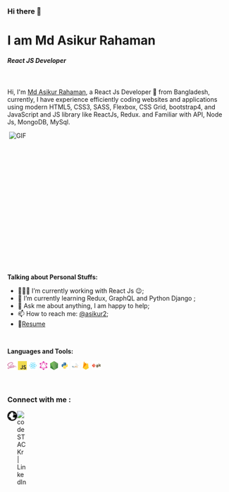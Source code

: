 ### Hi there 👋

# I am Md Asikur Rahaman
##### React JS Developer
<br />

Hi, I'm [Md Asikur Rahaman](https://asikur-portfolio.netlify.app/), a React Js Developer 🚀 from Bangladesh, currently, I have experience efficiently coding websites and applications using modern HTML5, CSS3, SASS, Flexbox, CSS Grid, bootstrap4, and JavaScript and JS library like ReactJs, Redux. and Familiar with API, Node Js, MongoDB, MySql.

<!-- https://github.com/asikurr/asikurr/blob/master/code.gif?raw=true -->
  <img align="right" alt="GIF" src="https://media.giphy.com/media/WTjXuYA2y4o3UZly3W/source.gif" width="500" height="320" />

<br />

**Talking about Personal Stuffs:**

- 👨🏽‍💻 I’m currently working with React Js :wink:;
- 🌱 I’m currently learning Redux, GraphQL and Python Django ; 
- 💬 Ask me about anything, I am happy to help;
- 📫 How to reach me: [@asikur2](https://twitter.com/asikur2);
- 📝[Resume](https://drive.google.com/file/d/1hcRKyVh9Luu2VMaR8wlAlMw6TuRZapLV/view)

<br />

**Languages and Tools:**  

<code><img height="20" src="https://raw.githubusercontent.com/github/explore/80688e429a7d4ef2fca1e82350fe8e3517d3494d/topics/sass/sass.png" /></code>
<code><img height="20" src="https://raw.githubusercontent.com/github/explore/80688e429a7d4ef2fca1e82350fe8e3517d3494d/topics/javascript/javascript.png"></code>
<code><img height="20" src="https://raw.githubusercontent.com/github/explore/80688e429a7d4ef2fca1e82350fe8e3517d3494d/topics/react/react.png"></code>
<code><img height="20" src="https://raw.githubusercontent.com/github/explore/5c058a388828bb5fde0bcafd4bc867b5bb3f26f3/topics/graphql/graphql.png"></code>
<code><img height="20" src="https://raw.githubusercontent.com/github/explore/80688e429a7d4ef2fca1e82350fe8e3517d3494d/topics/nodejs/nodejs.png"></code>
<code><img height="20" src="https://raw.githubusercontent.com/github/explore/80688e429a7d4ef2fca1e82350fe8e3517d3494d/topics/python/python.png"></code>
<code><img height="20" src="https://raw.githubusercontent.com/github/explore/80688e429a7d4ef2fca1e82350fe8e3517d3494d/topics/mysql/mysql.png"></code>
<code><img height="20" src="https://raw.githubusercontent.com/github/explore/80688e429a7d4ef2fca1e82350fe8e3517d3494d/topics/firebase/firebase.png"></code>
<code><img height="20" src="https://raw.githubusercontent.com/github/explore/80688e429a7d4ef2fca1e82350fe8e3517d3494d/topics/git/git.png"></code>

<!--

### :zap: Github Stats

  <img align="left" src="https://github-readme-stats.asikurr.vercel.app/api?username=asikurr&show_icons=true&title_color=fff&icon_color=79ff97&text_color=efefef&bg_color=24292e" alt="Asikur's Github Stats" width="60%">
  
<img src="https://github-readme-stats.asikurr.vercel.app/api/top-langs/?username=asikurr&show_icons=true&hide_border=true&theme=radical" width="37%" alt="Asikur's Top Languages">  -->

<br />

### Connect with me :

[<img align="left" alt="codeSTACKr.com" width="22px" src="https://raw.githubusercontent.com/iconic/open-iconic/master/svg/globe.svg" />](https://asikur-portfolio.netlify.app)

[<img align="left" alt="codeSTACKr | LinkedIn" width="22px" src="https://cdn.jsdelivr.net/npm/simple-icons@v3/icons/linkedin.svg" />](https://www.linkedin.com/in/asikur-cse/)
